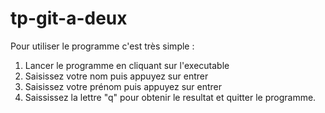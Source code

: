 # tp-git-a-deux

Pour utiliser le programme c'est très simple : 

1. Lancer le programme en cliquant sur l'executable
2. Saisissez votre nom puis appuyez sur entrer
3. Saisissez votre prénom puis appuyez sur entrer
4. Saississez la lettre "q" pour obtenir le resultat et quitter le programme.

